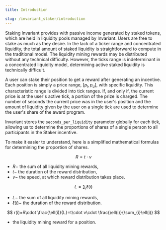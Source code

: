 ```yaml
---
title: Introduction

slug: /invariant_staker/introduction
---
```


Staking Invariant provides with passive income generated by staked tokens, which are held in liquidity pools managed by Invariant. Users are free to stake as much as they desire. In the lack of a ticker range and concentrated liquidity, the total amount of staked liquidity is straightforward to compute in the traditional model. The liquidity mining rewards may be distributed without any technical difficulty. However, the ticks range is indeterminant in a concentrated liquidity model, determining active staked liquidity is technically difficult.

A user can stake their position to get a reward after generating an incentive. Each position is simply a price range, $[p_l, p_u]$, with specific liquidity. This characteristic range is divided into tick ranges. If, and only if, the current price is at the user's active tick, a portion of the prize is charged. The number of seconds the current price was in the user's position and the amount of liquidity given by the user on a single tick are used to determine the user's share of the award program.

Invariant stores the `seconds_per_liquidity` parameter globally for each tick, allowing us to determine the proportions of shares of a single person to all participants in the Staker incentive.

To make it easier to understand, here is a simplified mathematical formulas for determining the proportion of shares.

$$
R = t\cdot v
$$

- $R -$ the sum of all liquidity mining rewards,
- $t -$ the duration of the reward distribution,
- $v -$ the speed, at which reward distribution takes place.

$$
L=\sum_{i}\ell(i)
$$

- $L -$ the sum of all liquidity mining rewards,
- $\ell(i) -$ the duration of the reward distribution.

$$
r(i)=R\cdot \frac{\ell(i)}{L}=t\cdot v\cdot \frac{\ell(i)}{\sum_{i}\ell(i)}
$$

- the liquidity mining reward for a position.
